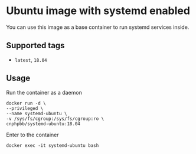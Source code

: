 # Ubuntu image with systemd enabled

You can use this image as a base container to run systemd services inside.

## Supported tags

* `latest`, `18.04`

## Usage

Run the container as a daemon

```shell
docker run -d \
--privileged \
--name systemd-ubuntu \
-v /sys/fs/cgroup:/sys/fs/cgroup:ro \
cnphpbb/systemd-ubuntu:18.04
```

Enter to the container

```shell
docker exec -it systemd-ubuntu bash
```
